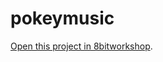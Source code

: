 pokeymusic
=====

[Open this project in 8bitworkshop](http://8bitworkshop.com/redir.html?platform=atari8-800&githubURL=https%3A%2F%2Fgithub.com%2Fsehugg%2Fpokeymusic&file=testmusic.c).
